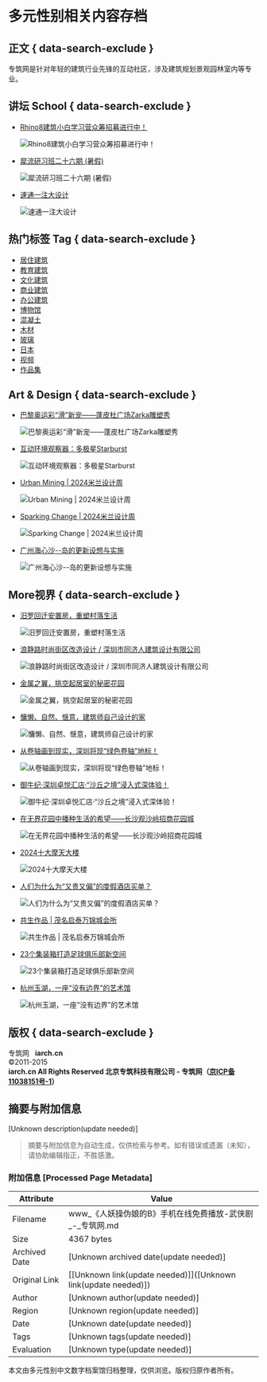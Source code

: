 # 多元性别相关内容存档

## 正文 { data-search-exclude }


专筑网是针对年轻的建筑行业先锋的互动社区，涉及建筑规划景观园林室内等专业。

## 讲坛 School { data-search-exclude }

- [Rhino8建筑小白学习营众筹招募进行中！](http://v.iarch.cn/course/819)
  
  ![Rhino8建筑小白学习营众筹招募进行中！](http://v.iarch.cn/files/default/2024/09-30/1049288f275f666970.jpg)

- [犀流研习班二十六期 (暑假)](http://v.iarch.cn/course/818)
  
  ![犀流研习班二十六期 (暑假)](http://v.iarch.cn/files/default/2024/06-25/10542958d527029697.png)

- [速通一注大设计](http://v.iarch.cn/course/816)
  
  ![速通一注大设计](http://v.iarch.cn/files/default/2024/02-21/191730a1f42d196988.jpg)

## 热门标签 Tag { data-search-exclude }

- [居住建筑](tag/3342/居住建筑)
- [教育建筑](tag/2125/教育建筑)
- [文化建筑](tag/4208/文化建筑)
- [商业建筑](tag/4064/商业建筑)
- [办公建筑](tag/401/办公建筑)
- [博物馆](tag/69/博物馆)
- [混凝土](tag/650/混凝土)
- [木材](tag/474/木材)
- [玻璃](tag/1263/玻璃)
- [日本](tag/189/日本)
- [视频](tag/871/视频)
- [作品集](tag/41/作品集)

## Art & Design { data-search-exclude }

- [巴黎奥运彩“滑”新宠——蓬皮杜广场Zarka雕塑秀](thread-47635-1-1.html)
  
  ![巴黎奥运彩“滑”新宠——蓬皮杜广场Zarka雕塑秀](data/attachment/forum/47635.jpg)

- [互动环境观察器：多极星Starburst](thread-47616-1-1.html)
  
  ![互动环境观察器：多极星Starburst](data/attachment/forum/47616.jpg)

- [Urban Mining | 2024米兰设计周](thread-47302-1-1.html)
  
  ![Urban Mining | 2024米兰设计周](data/attachment/forum/47302.jpg)

- [Sparking Change | 2024米兰设计周](thread-47281-1-1.html)
  
  ![Sparking Change | 2024米兰设计周](data/attachment/forum/47281.jpg)

- [广州海心沙--岛的更新设想与实施](thread-47039-1-1.html)
  
  ![广州海心沙--岛的更新设想与实施](data/attachment/forum/47039.jpg)

## More视界 { data-search-exclude }

- [汨罗回迁安置房，重塑村落生活](thread-47753-1-1.html)

  ![汨罗回迁安置房，重塑村落生活](data/attachment/forum/47753.jpg)

- [浪静路时尚街区改造设计 / 深圳市同济人建筑设计有限公司](thread-47752-1-1.html)

  ![浪静路时尚街区改造设计 / 深圳市同济人建筑设计有限公司](data/attachment/forum/47752.jpg)

- [金属之翼，挑空起居室的秘密花园](thread-47751-1-1.html)

  ![金属之翼，挑空起居室的秘密花园](data/attachment/forum/47751.jpg)

- [慵懒、自然、惬意，建筑师自己设计的家](thread-47750-1-1.html)

  ![慵懒、自然、惬意，建筑师自己设计的家](data/attachment/forum/47750.jpg)

- [从卷轴画到现实，深圳将现“绿色卷轴”地标！](thread-47749-1-1.html)

  ![从卷轴画到现实，深圳将现“绿色卷轴”地标！](data/attachment/forum/47749.jpg)

- [御牛纪·深圳卓悦汇店·“沙丘之境”浸入式深体验！](thread-47748-1-1.html)

  ![御牛纪·深圳卓悦汇店·“沙丘之境”浸入式深体验！](data/attachment/forum/47748.jpg)

- [在无界花园中播种生活的希望——长沙观沙岭招商花园城](thread-47747-1-1.html)

  ![在无界花园中播种生活的希望——长沙观沙岭招商花园城](data/attachment/forum/47747.jpg)

- [2024十大摩天大楼](thread-47746-1-1.html)

  ![2024十大摩天大楼](data/attachment/forum/47746.jpg)

- [人们为什么为“又贵又偏”的度假酒店买单？](thread-47745-1-1.html)

  ![人们为什么为“又贵又偏”的度假酒店买单？](data/attachment/forum/47745.jpg)

- [共生作品 | 茂名启泰万锦城会所](thread-47744-1-1.html)

  ![共生作品 | 茂名启泰万锦城会所](data/attachment/forum/47744.jpg)

- [23个集装箱打造足球俱乐部新空间](thread-47743-1-1.html)

  ![23个集装箱打造足球俱乐部新空间](data/attachment/forum/47743.jpg)

- [杭州玉湖，一座“没有边界”的艺术馆](thread-47742-1-1.html)

  ![杭州玉湖，一座“没有边界”的艺术馆](data/attachment/forum/47742.jpg)

## 版权 { data-search-exclude }

专筑网   **iarch.cn**  
©2011-2015  
**iarch.cn All Rights Reserved 北京专筑科技有限公司 - 专筑网（[京ICP备11038151号-1](http://beian.miit.gov.cn)）**
<!-- tcd_original_link http://www.iarch.cn/?/449769772/UzEFIVBz/donghuapian.html -->


## 摘要与附加信息

<!-- tcd_abstract -->
[Unknown description(update needed)]
<!-- tcd_abstract_end -->

> 摘要与附加信息为自动生成，仅供检索与参考。如有错误或遗漏（未知），请协助编辑指正，不胜感激。

### 附加信息 [Processed Page Metadata]

| Attribute       | Value                                  |
|-----------------|----------------------------------------|
| Filename        | www_《人妖操伪娘的B》手机在线免费播放-武侠剧_-_专筑网.md                             |
| Size            | 4367 bytes                           |
| Archived Date   | [Unknown archived date(update needed)]                             |
| Original Link   | [[Unknown link(update needed)]]([Unknown link(update needed)])                       |
| Author          | [Unknown author(update needed)]                               |
| Region          | [Unknown region(update needed)]                               |
| Date            | [Unknown date(update needed)]                                 |
| Tags            | [Unknown tags(update needed)]                                 |
| Evaluation            | [Unknown type(update needed)]                                 |
<!-- tcd_table_end -->

本文由多元性别中文数字档案馆归档整理，仅供浏览。版权归原作者所有。
